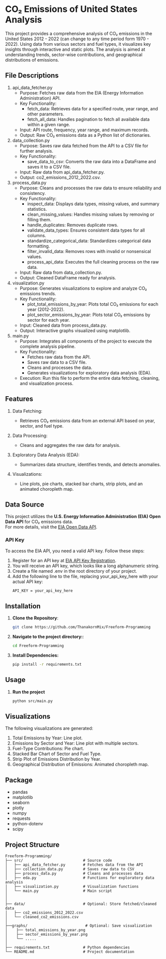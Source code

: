 # CO₂ Emissions of United States Analysis 
This project provides a comprehensive analysis of CO₂ emissions in the United States 2012 - 2022 (can change to any time period form 1970 - 2022). Using data from various sectors and fuel types, it visualizes key insights through interactive and static plots. The analysis is aimed at understanding trends, sector-wise contributions, and geographical distributions of emissions.
## File Descriptions
1. api_data_fetcher.py
    - Purpose: Fetches raw data from the EIA (Energy Information Administration) API.
    - Key Functionality:
        - fetch_data: Retrieves data for a specified route, year range, and other parameters.
        - fetch_all_data: Handles pagination to fetch all available data within a given range.
    - Input: API route, frequency, year range, and maximum records.
    - Output: Raw CO₂ emissions data as a Python list of dictionaries.
2. data_collection.py
    - Purpose: Saves raw data fetched from the API to a CSV file for further analysis.
    - Key Functionality:
        - save_data_to_csv: Converts the raw data into a DataFrame and saves it to a CSV file.
    - Input: Raw data from api_data_fetcher.py.
    - Output: co2_emissions_2012_2022.csv.
3. process_data.py
    - Purpose: Cleans and processes the raw data to ensure reliability and consistency.
    - Key Functionality:
        - inspect_data: Displays data types, missing values, and summary statistics.
        - clean_missing_values: Handles missing values by removing or filling them.
        - handle_duplicates: Removes duplicate rows.
        - validate_data_types: Ensures consistent data types for all columns.
        - standardize_categorical_data: Standardizes categorical data formatting.
        - filter_invalid_data: Removes rows with invalid or nonsensical values.
        - process_api_data: Executes the full cleaning process on the raw data.
    - Input: Raw data from data_collection.py.
    - Output: Cleaned DataFrame ready for analysis.
4. visualization.py
    - Purpose: Generates visualizations to explore and analyze CO₂ emissions trends.
    - Key Functionality:
        - plot_total_emissions_by_year: Plots total CO₂ emissions for each year (2012-2022).
        - plot_sector_emissions_by_year: Plots total CO₂ emissions by sector for each year.
    - Input: Cleaned data from process_data.py.
    - Output: Interactive graphs visualized using matplotlib.
5. main.py
    - Purpose: Integrates all components of the project to execute the complete analysis pipeline.
    - Key Functionality:
      - Fetches raw data from the API.
      - Saves raw data to a CSV file.
      - Cleans and processes the data.
      - Generates visualizations for exploratory data analysis (EDA).
    - Execution: Run this file to perform the entire data fetching, cleaning, and visualization process.
## Features
1. Data Fetching:
    - Retrieves CO₂ emissions data from an external API based on year, sector, and fuel type.

2. Data Processing:
    - Cleans and aggregates the raw data for analysis.

3. Exploratory Data Analysis (EDA):
    - Summarizes data structure, identifies trends, and detects anomalies.

4. Visualizations:
    - Line plots, pie charts, stacked bar charts, strip plots, and an animated choropleth map.
## Data Source
This project utilizes the **U.S. Energy Information Administration (EIA) Open Data API** for CO₂ emissions data.  
For more details, visit the [EIA Open Data API](https://www.eia.gov/opendata/).

### API Key
To access the EIA API, you need a valid API key. Follow these steps:
1. Register for an API key at [EIA API Key Registration](https://www.eia.gov/opendata/register.php).
2. You will receive an API key, which looks like a long alphanumeric string.
3. Create a file named .env in the root directory of your project.
4. Add the following line to the file, replacing your_api_key_here with your actual API key:
   ```bash
   API_KEY = your_api_key_here
## Installation
1. **Clone the Repository**:
   ```bash
   git clone https://github.com/ThanakornMix/Freeform-Programming

2. **Navigate to the project directory:**:
    ```bash
    cd Freeform-Programming
3. **Install Dependencies:**
   ```bash
   pip install -r requirements.txt
## Usage
1. **Run the project**
   ```bash
   python src/main.py
## Visualizations
The following visualizations are generated:
1. Total Emissions by Year: Line plot.
2. Emissions by Sector and Year: Line plot with multiple sectors.
3. Fuel-Type Contributions: Pie chart.
4. Stacked Bar Chart of Sector and Fuel Type.
5. Strip Plot of Emissions Distribution by Year.
6. Geographical Distribution of Emissions: Animated choropleth map.
## Package
- pandas
- matplotlib
- seaborn
- plotly
- numpy
- requests
- python-dotenv
- scipy
## Project Structure
    Freeform-Programming/
    ├── src/                           # Source code
    │   ├── api_data_fetcher.py        # Fetches data from the API
    │   ├── collection_data.py         # Saves raw data to CSV
    │   ├── process_data.py            # Cleans and processes data
    │   ├── eda.py                     # Functions for exploratory data analysis
    │   ├── visualization.py           # Visualization functions
    │   └── main.py                    # Main script
    │   
    │
    ├── data/                          # Optional: Store fetched/cleaned data
    │   ├── co2_emissions_2012_2022.csv
    │   └── cleaned_co2_emissions.csv
    │
    ├──graphs/                          # Optional: Save visualization 
    │    ├── total_emissions_by_year.png
    │    ├── sector_emissions_by_year.png
    │    └── .....
    │
    ├── requirements.txt               # Python dependencies
    └── README.md                      # Project documentation

